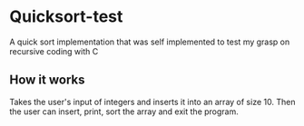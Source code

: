 # Quicksort-test
A quick sort implementation that was self implemented to test my grasp on recursive coding with C

## How it works
Takes the user's input of integers and inserts it into an array of size 10. Then the user can insert, print, sort the array and exit the program.
